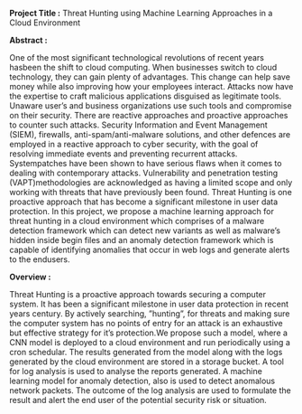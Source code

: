 **Project Title :** Threat Hunting using Machine Learning Approaches in a Cloud Environment

**Abstract :**

One of the most significant technological revolutions of recent years hasbeen the shift to cloud computing.  When businesses switch to cloud technology, they can gain plenty of advantages.  This change can help save money while also improving how your employees interact.  Attacks now have the expertise to craft malicious applications disguised as legitimate tools. Unaware user’s and business organizations use such tools and compromise on their security. There are reactive approaches and proactive approaches to counter such attacks.  Security Information and Event Management  (SIEM),  firewalls,  anti-spam/anti-malware  solutions,  and  other  defences are employed in a reactive approach to cyber security, with the goal of  resolving  immediate  events  and  preventing  recurrent  attacks.   Systempatches  have  been  shown  to  have  serious  flaws  when  it  comes  to  dealing with contemporary attacks.  Vulnerability and penetration testing (VAPT)methodologies are acknowledged as having a limited scope and only working with threats that have previously been found.  Threat Hunting is one proactive  approach  that  has  become  a  significant  milestone  in  user  data protection.   In  this  project,  we  propose  a  machine  learning  approach  for threat hunting in a cloud environment which comprises of a malware detection framework which can detect new variants as well as malware’s hidden inside  begin  files  and  an  anomaly  detection  framework  which  is  capable  of identifying anomalies that occur in web logs and generate alerts to the endusers.

**Overview :**

Threat Hunting is a proactive approach towards securing a computer system.  It has been a significant milestone in user data protection in recent years century.  By actively searching, ”hunting”, for threats and making sure the computer system has no points of entry for an attack is an exhaustive but effective strategy for it’s protection.We propose such a model,  where a CNN model is deployed to a cloud environment and run periodically using a cron schedular.  The results generated from the model along with the logs generated by the cloud environment are stored in a storage bucket.  A tool for log analysis is used to analyse the reports generated.  A machine learning model for anomaly detection, also is used to detect anomalous network packets.  The outcome of the log analysis are used to formulate the result and alert the end user of the potential security risk or situation.
